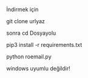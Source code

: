 İndirmek için

git clone urlyaz

sonra cd Dosyayolu

pip3 install -r requirements.txt

python roemail.py

windows uyumlu değildir!